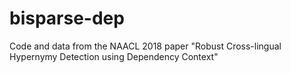 # bisparse-dep
Code and data from the NAACL 2018 paper "Robust Cross-lingual Hypernymy Detection using Dependency Context"

